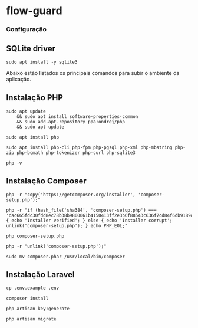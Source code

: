 # flow-guard

<h3>Configuração</h3>

## SQLite driver
```
sudo apt install -y sqlite3
```

Abaixo estão listados os principais comandos para subir o ambiente da aplicação.
<br>

## Instalação PHP
```
sudo apt update
    && sudo apt install software-properties-common
    && sudo add-apt-repository ppa:ondrej/php
    && sudo apt update
```

```
sudo apt install php
```

```
sudo apt install php-cli php-fpm php-pgsql php-xml php-mbstring php-zip php-bcmath php-tokenizer php-curl php-sqlite3
```

```
php -v
```

## Instalação Composer
```
php -r "copy('https://getcomposer.org/installer', 'composer-setup.php');"
```

```
php -r "if (hash_file('sha384', 'composer-setup.php') === 'dac665fdc30fdd8ec78b38b9800061b4150413ff2e3b6f88543c636f7cd84f6db9189d43a81e5503cda447da73c7e5b6') { echo 'Installer verified'; } else { echo 'Installer corrupt'; unlink('composer-setup.php'); } echo PHP_EOL;"
```

```
php composer-setup.php
```

```
php -r "unlink('composer-setup.php');"
```

```
sudo mv composer.phar /usr/local/bin/composer
```

## Instalação Laravel
```
cp .env.example .env
```

```
composer install
```

```
php artisan key:generate
```

```
php artisan migrate
```
